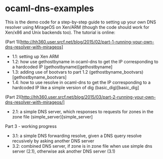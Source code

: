 # ocaml-dns-examples

This is the demo code for a step-by-step guide to setting up your own DNS resolver using MirageOS on Xen/ARM (though the code should work for Xen/x86 and Unix backends too). The tutorial is online:

(Part 1)[http://hh360.user.srcf.net/blog/2015/02/part-1-running-your-own-dns-resolver-with-mirageos]
- 1.1: setting up Xen ARM
- 1.2: how use gethostbyname in ocaml-dns to get the IP corresponding to a hardcoded IP (gethostbyname)[gethostbyname]
- 1.3: adding use of bootvars to part 1.2 (gethostbyname_bootvars)[gethostbyname_bootvars]
- 1.4: how to use resolve in ocaml-dns to get the IP corresponding to a hardcoded IP like a simple version of dig (basic_dig)[basic_dig]

(Part 2)[http://hh360.user.srcf.net/blog/2015/03/part-2-running-your-own-dns-resolver-with-mirageos/]
- 2.1: a simple DNS server, which responses to requests for zones in the zone file (simple_server)[simple_server]

Part 3 - working progress
- 3.1: a simple DNS forwarding resolve, given a DNS query resolve recusively by asking another DNS server
- 3.2: combined DNS server, if zone is in zone file when use simple dns server (2.1), otherwise ask another DNS server (3.1)